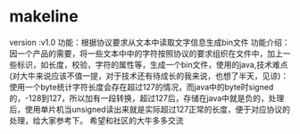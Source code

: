 # makeline
version :v1.0
功能：根据协议要求从文本中读取文字信息生成bin文件 
功能介绍：因一个产品的需要，将一些文本中中的字符按照协议的要求组织在文件中，加上一些标识，如长度，校验，字符的属性等，生成一个bin文件，使用的java,技术难点(对大牛来说应该不值一提，对于技术还有待成长的我来说，也想了半天，见谅)：使用一个byte统计字符长度会存在超过127的情况，而java中的byte时signed 的，-128到127，所以加有一段转换，超过127后，存储在java中就是负的，处理后，使用单片机当unsigned读出来就是实际超过127正常的长度，便于对应协议的处理，给大家参考下。
希望和社区的大牛多多交流

